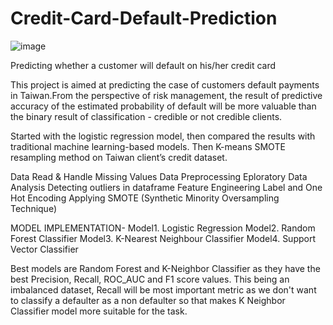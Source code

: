 # Credit-Card-Default-Prediction
![image](https://github.com/bharatsoni0047/Credit-Card-Default-Prediction/assets/111848240/6878096f-43ea-45e8-b326-dcde24c6486b)

Predicting whether a customer will default on his/her credit card

This project is aimed at predicting the case of customers default payments in Taiwan.From the perspective of risk management, the result of predictive accuracy of the estimated probability of default will be more valuable than the binary result of classification - credible or not credible clients.

Started with the logistic regression model, then compared the results with traditional machine learning-based models. Then K-means SMOTE resampling method on Taiwan client’s credit dataset.

Data Read & Handle Missing Values
Data Preprocessing
Eploratory Data Analysis
Detecting outliers in dataframe
Feature Engineering
Label and One Hot Encoding
Applying SMOTE (Synthetic Minority Oversampling Technique)

MODEL IMPLEMENTATION-
Model1. Logistic Regression
Model2. Random Forest Classifier
Model3. K-Nearest Neighbour Classifier
Model4. Support Vector Classifier

Best models are Random Forest and K-Neighbor Classifier as they have the best Precision, Recall, ROC_AUC and F1 score values. 
This being an imbalanced dataset, Recall will be most important metric as we don't want to classify a defaulter as a non defaulter so that makes K Neighbor Classifier model more suitable for the task.


